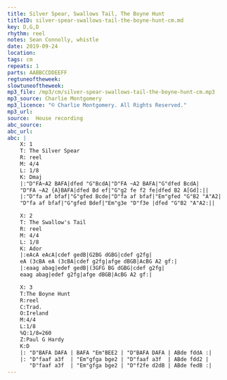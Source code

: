 ```yaml
---
title: Silver Spear, Swallows Tail, The Boyne Hunt
titleID: silver-spear-swallows-tail-the-boyne-hunt-cm.md
key: D,G,D
rhythm: reel
notes: Sean Connolly, whistle
date: 2019-09-24
location:
tags: cm
repeats: 1
parts: AABBCCDDEEFF
regtuneoftheweek:
slowtuneoftheweek:
mp3_file: /mp3/cm/silver-spear-swallows-tail-the-boyne-hunt-cm.mp3
mp3_source: Charlie Montgomery
mp3_licence: "© Charlie Montgomery. All Rights Reserved."
mp3_url:
source:  House recording
abc_source:
abc_url:
abc: |
    X: 1
    T: The Silver Spear
    R: reel
    M: 4/4
    L: 1/8
    K: Dmaj
    |:"D"FA~A2 BAFA|dfed "G"BcdA|"D"FA ~A2 BAFA|"G"dfed BcdA|
    "D"FA ~A2 {A}BAFA|dfed Bd ef|"G"g2 fe f2 fe|dfed B2 A[Gd]:||
    |:"D"fa af bfaf|"G"gfed Bcde|"D"fa af bfaf|"Em"gfed "G"B2 "A"A2|
    "D"fa af bfaf|"G"gfed Bdef|"Em"g3e "D"f3e |dfed "G"B2 "A"A2:||

    X: 2
    T: The Swallow's Tail
    R: reel
    M: 4/4
    L: 1/8
    K: Ador
    |:eAcA eAcA|cdef gedB|G2BG dGBG|cdef g2fg|
    eA (3cBA eA (3cBA|cdef g2fg|afge dBGB|AcBG A2 gf:|
    |:eaag abag|edef gedB|(3GFG BG dGBG|cdef g2fg|
    eaag abag|edef g2fg|afge dBGB|AcBG A2 gf:|

    X: 3
    T:The Boyne Hunt
    R:reel
    C:Trad.
    O:Ireland
    M:4/4
    L:1/8
    %Q:1/8=260
    Z:Paul G Hardy
    K:D
    |: "D"BAFA DAFA | BAFA "Em"BEE2 | "D"BAFA DAFA | ABde fddA :|
    |: "D"faaf a3f  | "Em"gfga bge2 | "D"faaf a3f  | ABde fdd2 |
       "D"faaf a3f  | "Em"gfga bge2 | "D"f2fe d2dB | ABde fedB :|
---
```


